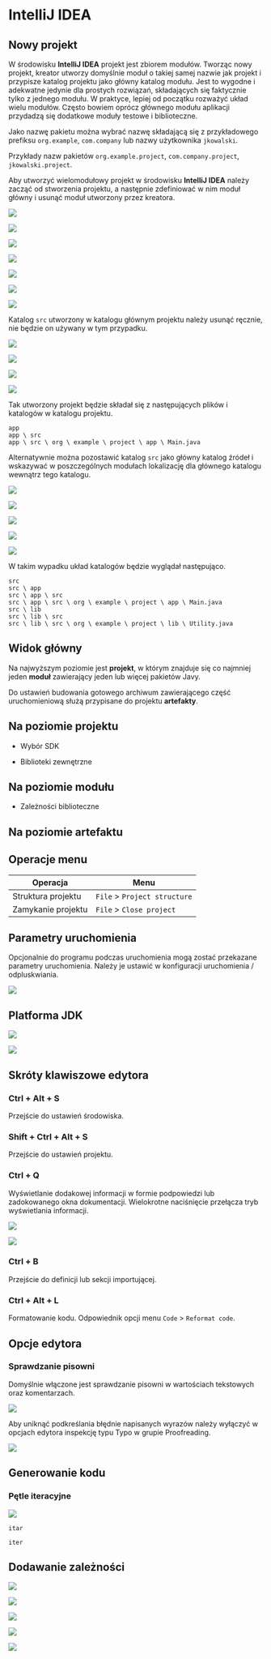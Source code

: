# IntelliJ IDEA

## Nowy projekt

W środowisku **IntelliJ IDEA** projekt jest zbiorem modułów. Tworząc nowy projekt, kreator utworzy domyślnie moduł o takiej samej nazwie jak projekt i przypisze katalog projektu jako główny katalog modułu. Jest to wygodne i adekwatne jedynie dla prostych rozwiązań, składających się faktycznie tylko z jednego modułu. W praktyce, lepiej od początku rozważyć układ wielu modułów. Często bowiem oprócz głównego modułu aplikacji przydadzą się dodatkowe moduły testowe i biblioteczne.

Jako nazwę pakietu można wybrać nazwę składającą się z przykładowego prefiksu ``org.example``, ``com.company`` lub nazwy użytkownika ``jkowalski``.

Przykłady nazw pakietów ``org.example.project``, ``com.company.project``, ``jkowalski.project``.

Aby utworzyć wielomodułowy projekt w środowisku **IntelliJ IDEA** należy zacząć od stworzenia projektu, a następnie zdefiniować w nim moduł główny i usunąć moduł utworzony przez kreatora.

![](image/new-project/idea-08.png)

![](image/new-project/idea-09.png)

![](image/new-project/idea-10.png)

![](image/new-project/idea-11.png)

![](image/new-project/idea-12.png)

![](image/new-project/idea-13.png)

![](image/new-project/idea-14.png)

Katalog ``src`` utworzony w katalogu głównym projektu należy usunąć ręcznie, nie będzie on używany w tym przypadku.

![](image/new-project/idea-15.png)

![](image/new-project/idea-16.png)

![](image/new-project/idea-17.png)

![](image/new-project/idea-18.png)

Tak utworzony projekt będzie składał się z następujących plików i katalogów w katalogu projektu.

```
app
app \ src
app \ src \ org \ example \ project \ app \ Main.java
```

Alternatywnie można pozostawić katalog ``src`` jako główny katalog źródeł i wskazywać w poszczególnych modułach lokalizację dla głównego katalogu wewnątrz tego katalogu.

![](image/new-project/idea-19.png)

![](image/new-project/idea-29.png)

![](image/new-project/idea-21.png)

![](image/new-project/idea-22.png)

![](image/new-project/idea-23.png)

W takim wypadku układ katalogów będzie wyglądał następująco.

```
src
src \ app
src \ app \ src
src \ app \ src \ org \ example \ project \ app \ Main.java
src \ lib
src \ lib \ src
src \ lib \ src \ org \ example \ project \ lib \ Utility.java
```

## Widok główny

Na najwyższym poziomie jest **projekt**, w którym znajduje się co najmniej jeden **moduł** zawierający jeden lub więcej pakietów Javy.

Do ustawień budowania gotowego archiwum zawierającego część uruchomieniową służą przypisane do projektu **artefakty**.

## Na poziomie **projektu**

 - Wybór SDK

 - Biblioteki zewnętrzne

## Na poziomie **modułu**

 - Zależności biblioteczne

## Na poziomie **artefaktu**

## Operacje menu

| Operacja           | Menu                             |
| ------------------ | -------------------------------- |
| Struktura projektu | ``File`` > ``Project structure`` |
| Zamykanie projektu | ``File`` > ``Close project``     |

## Parametry uruchomienia

Opcjonalnie do programu podczas uruchomienia mogą zostać  przekazane parametry uruchomienia. Należy je ustawić w konfiguracji uruchomienia / odpluskwiania.

![](image/shot/shot-2129.png)

## Platforma **JDK**

![](image/shot/shot-2026.png)

![](image/shot/shot-2027.png)

## Skróty klawiszowe edytora

### Ctrl + Alt + S

Przejście do ustawień środowiska.

### Shift + Ctrl + Alt + S

Przejście do ustawień projektu.

### Ctrl + Q

Wyświetlanie dodakowej informacji w formie podpowiedzi lub zadokowanego okna dokumentacji.
Wielokrotne naciśnięcie przełącza tryb wyświetlania informacji.

![](image/shot/shot-2036.png)

![](image/shot/shot-2037.png)

### Ctrl + B

Przejście do definicji lub sekcji importującej.

### Ctrl + Alt + L

Formatowanie kodu. Odpowiednik opcji menu ``Code`` > ``Reformat code``.

## Opcje edytora

### Sprawdzanie pisowni

Domyślnie włączone jest sprawdzanie pisowni w wartościach tekstowych oraz komentarzach.

![](image/shot/shot-3009.png)

Aby uniknąć podkreślania błędnie napisanych wyrazów należy wyłączyć w opcjach edytora inspekcję typu Typo w grupie Proofreading.

![](image/shot/shot-3008.png)

## Generowanie kodu

### Pętle iteracyjne

![](image/shot/shot-2031.png)

``itar``

``iter``

## Dodawanie zależności

![](image/shot/shot-2114.png)

![](image/shot/shot-2115.png)

![](image/shot/shot-2116.png)

![](image/shot/shot-2117.png)

![](image/shot/shot-2118.png)
